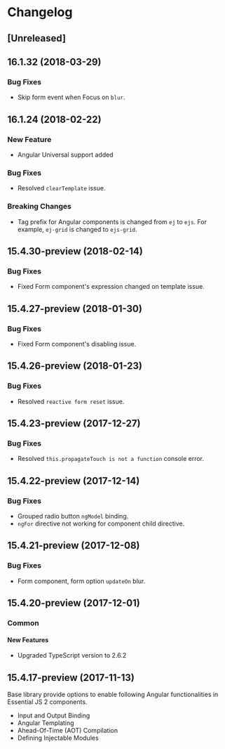 # Changelog

## [Unreleased]

## 16.1.32 (2018-03-29)

### Bug Fixes

- Skip form event when Focus on `blur`.

## 16.1.24 (2018-02-22)

### New Feature

- Angular Universal support added

### Bug Fixes

- Resolved `clearTemplate` issue.

### Breaking Changes

- Tag prefix for Angular components is changed from `ej` to `ejs`. For example, `ej-grid` is changed to `ejs-grid`.

## 15.4.30-preview (2018-02-14)

### Bug Fixes

- Fixed Form component's expression changed on template issue.

## 15.4.27-preview (2018-01-30)

### Bug Fixes

- Fixed Form component's disabling issue.

## 15.4.26-preview (2018-01-23)

### Bug Fixes

- Resolved `reactive form reset` issue.

## 15.4.23-preview (2017-12-27)

### Bug Fixes

- Resolved `this.propagateTouch is not a function` console error.

## 15.4.22-preview (2017-12-14)

### Bug Fixes

- Grouped radio button `ngModel` binding.
- `ngFor` directive not working for component child directive.

## 15.4.21-preview (2017-12-08)

### Bug Fixes

- Form component, form option `updateOn` blur.

## 15.4.20-preview (2017-12-01)

### Common

#### New Features

- Upgraded TypeScript version to 2.6.2

## 15.4.17-preview (2017-11-13)

Base library provide options to enable following Angular functionalities in Essential JS 2 components.

- Input and Output Binding
- Angular Templating
- Ahead-Of-Time (AOT) Compilation
- Defining Injectable Modules